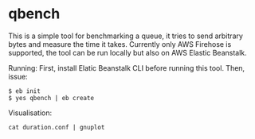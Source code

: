 # qbench
This is a simple tool for benchmarking a queue, it tries to send arbitrary bytes and measure the time it takes.
Currently only AWS Firehose is supported, the tool can be run locally but also on AWS Elastic Beanstalk.

Running:
First, install Elatic Beanstalk CLI before running this tool. Then, issue:
```
$ eb init
$ yes qbench | eb create
```
Visualisation:
```
cat duration.conf | gnuplot
```
